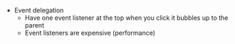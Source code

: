 - Event delegation
  - Have one event listener at the top when you click it bubbles up to the parent
  - Event listeners are expensive (performance)